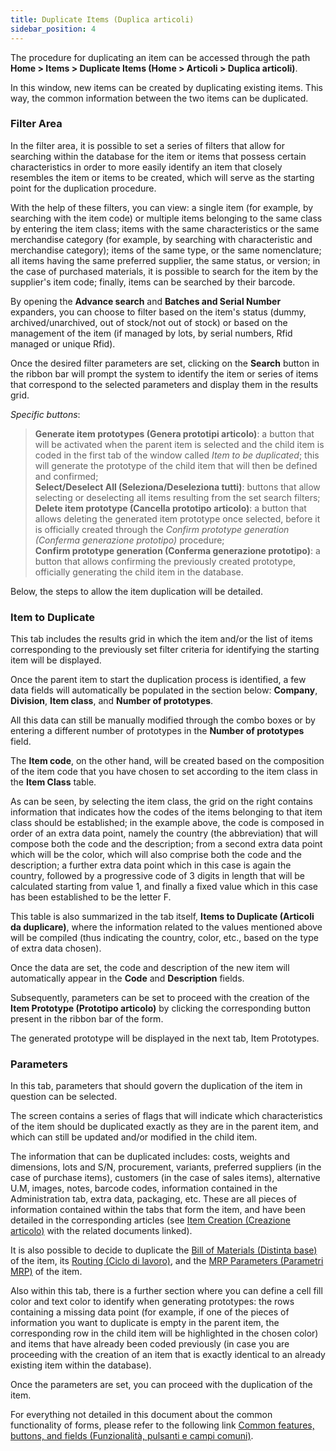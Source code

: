 ```yaml
---
title: Duplicate Items (Duplica articoli)
sidebar_position: 4
---
```


The procedure for duplicating an item can be accessed through the path **Home > Items > Duplicate Items (Home > Articoli > Duplica articoli)**.

In this window, new items can be created by duplicating existing items. This way, the common information between the two items can be duplicated.

### Filter Area

In the filter area, it is possible to set a series of filters that allow for searching within the database for the item or items that possess certain characteristics in order to more easily identify an item that closely resembles the item or items to be created, which will serve as the starting point for the duplication procedure.

With the help of these filters, you can view: a single item (for example, by searching with the item code) or multiple items belonging to the same class by entering the item class; items with the same characteristics or the same merchandise category (for example, by searching with characteristic and merchandise category); items of the same type, or the same nomenclature; all items having the same preferred supplier, the same status, or version; in the case of purchased materials, it is possible to search for the item by the supplier's item code; finally, items can be searched by their barcode.

By opening the **Advance search** and **Batches and Serial Number** expanders, you can choose to filter based on the item's status (dummy, archived/unarchived, out of stock/not out of stock) or based on the management of the item (if managed by lots, by serial numbers, Rfid managed or unique Rfid).

Once the desired filter parameters are set, clicking on the **Search** button in the ribbon bar will prompt the system to identify the item or series of items that correspond to the selected parameters and display them in the results grid.

*Specific buttons*: 

> **Generate item prototypes (Genera prototipi articolo)**: a button that will be activated when the parent item is selected and the child item is coded in the first tab of the window called *Item to be duplicated*; this will generate the prototype of the child item that will then be defined and confirmed;  
> **Select/Deselect All (Seleziona/Deseleziona tutti)**: buttons that allow selecting or deselecting all items resulting from the set search filters;  
> **Delete item prototype (Cancella prototipo articolo)**: a button that allows deleting the generated item prototype once selected, before it is officially created through the *Confirm prototype generation (Conferma generazione prototipo)* procedure;  
> **Confirm prototype generation (Conferma generazione prototipo)**: a button that allows confirming the previously created prototype, officially generating the child item in the database.  

Below, the steps to allow the item duplication will be detailed.

### Item to Duplicate

This tab includes the results grid in which the item and/or the list of items corresponding to the previously set filter criteria for identifying the starting item will be displayed.

Once the parent item to start the duplication process is identified, a few data fields will automatically be populated in the section below: **Company**, **Division**, **Item class**, and **Number of prototypes**.

All this data can still be manually modified through the combo boxes or by entering a different number of prototypes in the **Number of prototypes** field.

The **Item code**, on the other hand, will be created based on the composition of the item code that you have chosen to set according to the item class in the **Item Class** table.

As can be seen, by selecting the item class, the grid on the right contains information that indicates how the codes of the items belonging to that item class should be established; in the example above, the code is composed in order of an extra data point, namely the country (the abbreviation) that will compose both the code and the description; from a second extra data point which will be the color, which will also comprise both the code and the description; a further extra data point which in this case is again the country, followed by a progressive code of 3 digits in length that will be calculated starting from value 1, and finally a fixed value which in this case has been established to be the letter F.

This table is also summarized in the tab itself, **Items to Duplicate (Articoli da duplicare)**, where the information related to the values mentioned above will be compiled (thus indicating the country, color, etc., based on the type of extra data chosen).

Once the data are set, the code and description of the new item will automatically appear in the **Code** and **Description** fields.

Subsequently, parameters can be set to proceed with the creation of the **Item Prototype (Prototipo articolo)** by clicking the corresponding button present in the ribbon bar of the form.

The generated prototype will be displayed in the next tab, Item Prototypes.

### Parameters

In this tab, parameters that should govern the duplication of the item in question can be selected.

The screen contains a series of flags that will indicate which characteristics of the item should be duplicated exactly as they are in the parent item, and which can still be updated and/or modified in the child item.

The information that can be duplicated includes: costs, weights and dimensions, lots and S/N, procurement, variants, preferred suppliers (in the case of purchase items), customers (in the case of sales items), alternative U.M, images, notes, barcode codes, information contained in the Administration tab, extra data, packaging, etc. These are all pieces of information contained within the tabs that form the item, and have been detailed in the corresponding articles (see [Item Creation (Creazione articolo)](/docs/erp-home/registers/items/create-new-items/create-new-item) with the related documents linked).

It is also possible to decide to duplicate the [Bill of Materials (Distinta base)](/docs/erp-home/registers/production/bill-of-materials/search-and-insert-assemblies) of the item, its [Routing (Ciclo di lavoro)](/docs/erp-home/registers/production/routes/new-route), and the [MRP Parameters (Parametri MRP)](/docs/configurations/parameters/production/mrp-parameters/search-mrp-parameters) of the item.

Also within this tab, there is a further section where you can define a cell fill color and text color to identify when generating prototypes: the rows containing a missing data point (for example, if one of the pieces of information you want to duplicate is empty in the parent item, the corresponding row in the child item will be highlighted in the chosen color) and items that have already been coded previously (in case you are proceeding with the creation of an item that is exactly identical to an already existing item within the database).

Once the parameters are set, you can proceed with the duplication of the item.

For everything not detailed in this document about the common functionality of forms, please refer to the following link [Common features, buttons, and fields (Funzionalità, pulsanti e campi comuni)](/docs/guide/common).